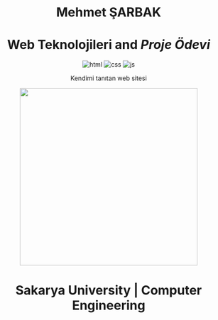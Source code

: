 <h1 align="center"> <b>Mehmet ŞARBAK</b> </h1>
<h1 align="center"> <b>Web Teknolojileri </b> and <i>Proje Ödevi</i></h1>

<p align="center">
<img src="https://img.shields.io/badge/-HTML5-%23E44D27?style=flat-square&logo=html5&logoColor=ffffff" alt="html" />
<img src="https://img.shields.io/badge/-CSS3-%231572B6?style=flat-square&logo=css3" alt="css" />
<img src="https://img.shields.io/badge/-JavaScript-%23F7DF1C?style=flat-square&logo=javascript&logoColor=000000&labelColor=%23F7DF1C&color=%23FFCE5A" alt="js" />
</p>

<p align="center">
   Kendimi tanıtan web sitesi
</p>

<p align="center">
   <img src="https://media.giphy.com/media/SWoSkN6DxTszqIKEqv/giphy.gif" width="400" />
</p>

<h1 align="center"> Sakarya University | Computer Engineering</h1>


